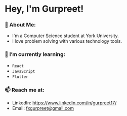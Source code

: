 # Hey, I'm Gurpreet!

### 👋 About Me:

 - I'm a Computer Science student at York University.
 - I love problem solving with various technology tools.

### 🚀 I’m currently learning:
- ``React``
- ``JavaScript``
- ``Flutter``

### 📫 Reach me at: 
- LinkedIn: https://www.linkedin.com/in/gurpreet17/
- Email: fxgurpreet@gmail.com
